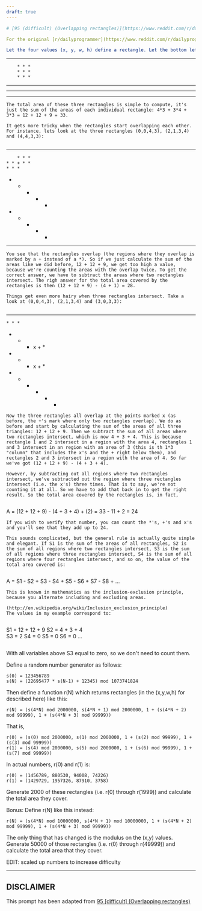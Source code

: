 ```yaml
---
draft: true
----

# [95 (difficult) (Overlapping rectangles)](https://www.reddit.com/r/dailyprogrammer/comments/zaa0v/9032012_challenge_95_difficult_overlapping/)

For the original [r/dailyprogrammer](https://www.reddit.com/r/dailyprogrammer/) post and discussion, click the link in the title.

Let the four values (x, y, w, h) define a rectangle. Let the bottom left corner be located at (x, y) and let (w, h) be the width and height. Then the rectangles (0,0,4,3), (4,3,3,4) and (7,0,3,3) would look something like this:


```
* * * 
        * * * 
        * * *
        * * *
* * * *       * * *
* * * *       * * *
* * * *       * * *
```
The total area of these three rectangles is simple to compute, it's just the sum of the areas of each individual rectangle: 4*3 + 3*4 + 3*3 = 12 + 12 + 9 = 33.

It gets more tricky when the rectangles start overlapping each other. For instance, lets look at the three rectangles (0,0,4,3), (2,1,3,4) and (4,4,3,3):


```
* * * 
        * * * 
    * * + * * 
    * * *     
* * + + *      
* * + + *      
* * * *
```
You see that the rectangles overlap (the regions where they overlap is marked by a + instead of a *). So if we just calculate the sum of the areas like we did before, 12 + 12 + 9, we get too high a value, because we're counting the areas with the overlap twice. To get the correct answer, we have to subtract the areas where two rectangles intersect. The righ answer for the total area covered by the rectangles is then (12 + 12 + 9) - (4 + 1) = 28. 

Things get even more hairy when three rectangles intersect. Take a look at (0,0,4,3), (2,1,3,4) and (3,0,3,3):


```
* * *
    * * *     
* * + x + *      
* * + x + *   
* * * + * *
```
Now the three rectangles all overlap at the points marked x (as before, the +'s mark where only two rectangles overlap). We do as before and start by calculating the sum of the areas of all three triangles: 12 + 12 + 9. Then we subtract the sum of all areas where two rectangles intersect, which is now 4 + 3 + 4. This is because rectangle 1 and 2 intersect in a region with the area 4, rectangles 1 and 3 intersect in an region with an area of 3 (this is th 1*3 "column" that includes the x's and the + right below them), and rectangles 2 and 3 intersect in a region with the area of 4. So far we've got (12 + 12 + 9) - (4 + 3 + 4). 

However, by subtracting out all regions where two rectangles intersect, we've subtracted out the region where three rectangles intersect (i.e. the x's) three times. That is to say, we're not counting it at all. So we have to add that back in to get the right result. So the total area covered by the rectangles is, in fact, 


```
A = (12 + 12 + 9) - (4 + 3 + 4) + (2) = 33 - 11 + 2 = 24
```
If you wish to verify that number, you can count the *'s, +'s and x's and you'll see that they add up to 24. 

This sounds complicated, but the general rule is actually quite simple and elegant. If S1 is the sum of the areas of all rectangles, S2 is the sum of all regions where two rectangles intersect, S3 is the sum of all regions where three rectangles intersect, S4 is the sum of all regions where four rectangles intersect, and so on, the value of the total area covered is:


```
A = S1 - S2 + S3 - S4 + S5 - S6 + S7 - S8 + ...
```
This is known in mathematics as the inclusion-exclusion principle, because you alternate including and excluding areas. 

(http://en.wikipedia.org/wiki/Inclusion_exclusion_principle)
The values in my example correspond to:


```
S1 = 12 + 12 + 9 
S2 = 4 + 3 + 4  
S3 = 2
S4 = 0
S5 = 0
S6 = 0
...
```

```
With all variables above S3 equal to zero, so we don't need to count them.

Define a random number generator as follows: 


```
s(0) = 123456789
s(N) = (22695477 * s(N-1) + 12345) mod 1073741824
```
Then define a function r(N) which returns rectangles (in the (x,y,w,h) for described here) like this:


```
r(N) = (s(4*N) mod 2000000, s(4*N + 1) mod 2000000, 1 + (s(4*N + 2) mod 99999), 1 + (s(4*N + 3) mod 99999))
```
That is, 


```
r(0) = (s(0) mod 2000000, s(1) mod 2000000, 1 + (s(2) mod 99999), 1 + (s(3) mod 99999)) 
r(1) = (s(4) mod 2000000, s(5) mod 2000000, 1 + (s(6) mod 99999), 1 + (s(7) mod 99999))
```
In actual numbers, r(0) and r(1) is:


```
r(0) = (1456789, 880530, 94008, 74226)
r(1) = (1429729, 1957326, 87910, 3758)
```
Generate 2000 of these rectangles (i.e. r(0) through r(1999)) and calculate the total area they cover. 

Bonus: Define r(N) like this instead:


```
r(N) = (s(4*N) mod 10000000, s(4*N + 1) mod 10000000, 1 + (s(4*N + 2) mod 99999), 1 + (s(4*N + 3) mod 99999))
```
The only thing that has changed is the modulus on the (x,y) values. Generate 50000 of those rectangles (i.e. r(0) through r(49999)) and calculate the total area that they cover. 

EDIT: scaled up numbers to increase difficulty


----
## **DISCLAIMER**
This prompt has been adapted from [95 [difficult] (Overlapping rectangles)](https://www.reddit.com/r/dailyprogrammer/comments/zaa0v/9032012_challenge_95_difficult_overlapping/
)
